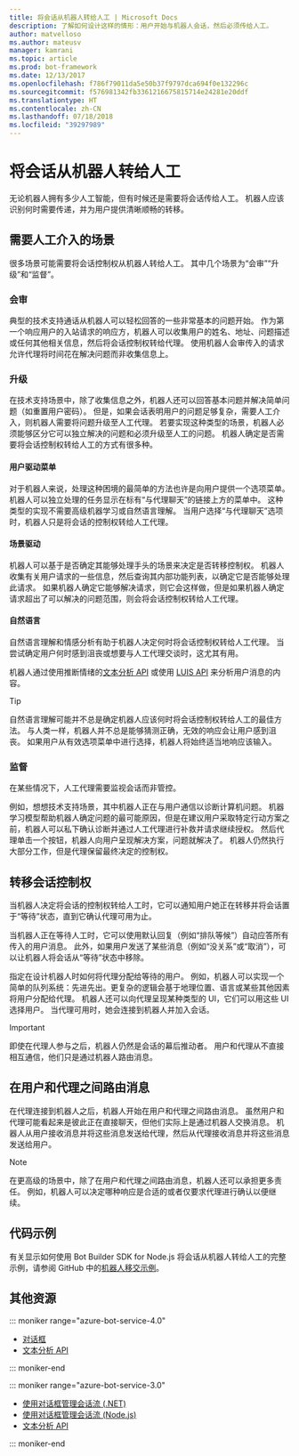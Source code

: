 ```yaml
---
title: 将会话从机器人转给人工 | Microsoft Docs
description: 了解如何设计这样的情形：用户开始与机器人会话，然后必须传给人工。
author: matvelloso
ms.author: mateusv
manager: kamrani
ms.topic: article
ms.prod: bot-framework
ms.date: 12/13/2017
ms.openlocfilehash: f786f79011da5e50b37f9797dca694f0e132296c
ms.sourcegitcommit: f576981342fb3361216675815714e24281e20ddf
ms.translationtype: HT
ms.contentlocale: zh-CN
ms.lasthandoff: 07/18/2018
ms.locfileid: "39297989"
---
```

# <a name="transition-conversations-from-bot-to-human"></a>将会话从机器人转给人工

无论机器人拥有多少人工智能，但有时候还是需要将会话传给人工。 机器人应该识别何时需要传递，并为用户提供清晰顺畅的转移。

## <a name="scenarios-that-require-human-involvement"></a>需要人工介入的场景

很多场景可能需要将会话控制权从机器人转给人工。 其中几个场景为“会审”“升级”和“监督”。 

### <a name="triage"></a>会审

典型的技术支持通话从机器人可以轻松回答的一些非常基本的问题开始。 作为第一个响应用户的入站请求的响应方，机器人可以收集用户的姓名、地址、问题描述或任何其他相关信息，然后将会话控制权转给代理。 使用机器人会审传入的请求允许代理将时间花在解决问题而非收集信息上。

### <a name="escalation"></a>升级

在技术支持场景中，除了收集信息之外，机器人还可以回答基本问题并解决简单问题（如重置用户密码）。 但是，如果会话表明用户的问题足够复杂，需要人工介入，则机器人需要将问题升级至人工代理。 若要实现这种类型的场景，机器人必须能够区分它可以独立解决的问题和必须升级至人工的问题。 机器人确定是否需要将会话控制权转给人工的方式有很多种。 

#### <a name="user-driven-menus"></a>用户驱动菜单

对于机器人来说，处理这种困境的最简单的方法也许是向用户提供一个选项菜单。 机器人可以独立处理的任务显示在标有“与代理聊天”的链接上方的菜单中。 这种类型的实现不需要高级机器学习或自然语言理解。 当用户选择“与代理聊天”选项时，机器人只是将会话的控制权转给人工代理。 

#### <a name="scenario-driven"></a>场景驱动

机器人可以基于是否确定其能够处理手头的场景来决定是否转移控制权。 机器人收集有关用户请求的一些信息，然后查询其内部功能列表，以确定它是否能够处理此请求。 如果机器人确定它能够解决请求，则它会这样做，但是如果机器人确定请求超出了可以解决的问题范围，则会将会话控制权转给人工代理。

#### <a name="natural-language"></a>自然语言

自然语言理解和情感分析有助于机器人决定何时将会话控制权转给人工代理。 当尝试确定用户何时感到沮丧或想要与人工代理交谈时，这尤其有用。 
 
机器人通过使用推断情绪的<a href="https://www.microsoft.com/cognitive-services/en-us/text-analytics-api" target="blank">文本分析 API</a> 或使用 <a href="https://www.luis.ai" target="_blank">LUIS API</a> 来分析用户消息的内容。 


> [!TIP]
> 自然语言理解可能并不总是确定机器人应该何时将会话控制权转给人工的最佳方法。 与人类一样，机器人并不总是能够猜测正确，无效的响应会让用户感到沮丧。 如果用户从有效选项菜单中进行选择，机器人将始终适当地响应该输入。 

### <a name="supervision"></a>监督

在某些情况下，人工代理需要监视会话而非管控。

例如，想想技术支持场景，其中机器人正在与用户通信以诊断计算机问题。 机器学习模型帮助机器人确定问题的最可能原因，但是在建议用户采取特定行动方案之前，机器人可以私下确认诊断并通过人工代理进行补救并请求继续授权。 然后代理单击一个按钮，机器人向用户呈现解决方案，问题就解决了。 机器人仍然执行大部分工作，但是代理保留最终决定的控制权。 

## <a name="transitioning-control-of-the-conversation"></a>转移会话控制权 

当机器人决定将会话的控制权转给人工时，它可以通知用户她正在转移并将会话置于“等待”状态，直到它确认代理可用为止。 

当机器人正在等待人工时，它可以使用默认回复（例如“排队等候”）自动应答所有传入的用户消息。 此外，如果用户发送了某些消息（例如“没关系”或“取消”），可以让机器人将会话从“等待”状态中移除。

指定在设计机器人时如何将代理分配给等待的用户。 例如，机器人可以实现一个简单的队列系统：先进先出。更复杂的逻辑会基于地理位置、语言或某些其他因素将用户分配给代理。 机器人还可以向代理呈现某种类型的 UI，它们可以用这些 UI 选择用户。 当代理可用时，她会连接到机器人并加入会话。

> [!IMPORTANT]
> 即使在代理人参与之后，机器人仍然是会话的幕后推动者。 用户和代理从不直接相互通信，他们只是通过机器人路由消息。 

## <a name="routing-messages-between-user-and-agent"></a>在用户和代理之间路由消息

在代理连接到机器人之后，机器人开始在用户和代理之间路由消息。 虽然用户和代理可能看起来是彼此正在直接聊天，但他们实际上是通过机器人交换消息。 机器人从用户接收消息并将这些消息发送给代理，然后从代理接收消息并将这些消息发送给用户。 

> [!NOTE]
> 在更高级的场景中，除了在用户和代理之间路由消息，机器人还可以承担更多责任。 例如，机器人可以决定哪种响应是合适的或者仅要求代理进行确认以便继续。

## <a name="sample-code"></a>代码示例

有关显示如何使用 Bot Builder SDK for Node.js 将会话从机器人转给人工的完整示例，请参阅 GitHub 中的<a href="https://github.com/palindromed/Bot-HandOff" target="_blank">机器人移交示例</a>。

## <a name="additional-resources"></a>其他资源

::: moniker range="azure-bot-service-4.0"

- [对话框](v4sdk/bot-builder-dialog-manage-conversation-flow.md)
- <a href="https://www.microsoft.com/cognitive-services/en-us/text-analytics-api" target="blank">文本分析 API</a>

::: moniker-end

::: moniker range="azure-bot-service-3.0"

- [使用对话框管理会话流 (.NET)](~/dotnet/bot-builder-dotnet-manage-conversation-flow.md)
- [使用对话框管理会话流 (Node.js)](~/nodejs/bot-builder-nodejs-manage-conversation-flow.md)
- <a href="https://www.microsoft.com/cognitive-services/en-us/text-analytics-api" target="blank">文本分析 API</a>


::: moniker-end

